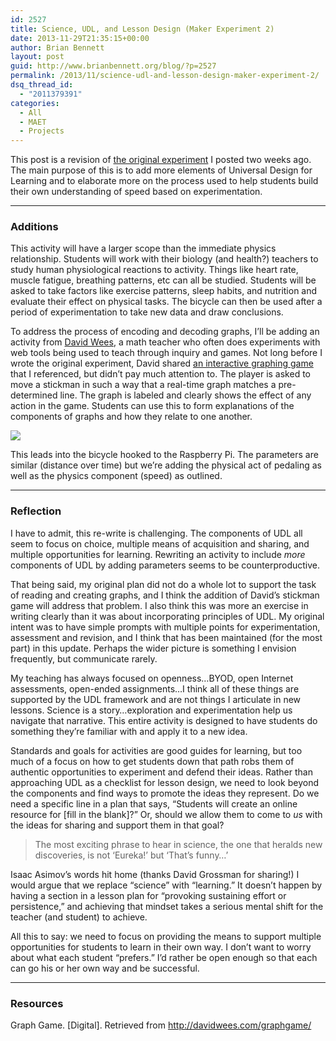 ```yaml
---
id: 2527
title: Science, UDL, and Lesson Design (Maker Experiment 2)
date: 2013-11-29T21:35:15+00:00
author: Brian Bennett
layout: post
guid: http://www.brianbennett.org/blog/?p=2527
permalink: /2013/11/science-udl-and-lesson-design-maker-experiment-2/
dsq_thread_id:
  - "2011379391"
categories:
  - All
  - MAET
  - Projects
---
```

This post is a revision of [the original experiment](http://blog.ohheybrian.com/maker-experiment-1/) I posted two weeks ago. The main purpose of this is to add more elements of Universal Design for Learning and to elaborate more on the process used to help students build their own understanding of speed based on experimentation.

* * *

### Additions

This activity will have a larger scope than the immediate physics relationship. Students will work with their biology (and health?) teachers to study human physiological reactions to activity. Things like heart rate, muscle fatigue, breathing patterns, etc can all be studied. Students will be asked to take factors like exercise patterns, sleep habits, and nutrition and evaluate their effect on physical tasks. The bicycle can then be used after a period of experimentation to take new data and draw conclusions. 

To address the process of encoding and decoding graphs, I&#8217;ll be adding an activity from [David Wees](http://www.twitter.com/davidwees), a math teacher who often does experiments with web tools being used to teach through inquiry and games. Not long before I wrote the original experiment, David shared [an interactive graphing game](http://davidwees.com/graphgame/) that I referenced, but didn&#8217;t pay much attention to. The player is asked to move a stickman in such a way that a real-time graph matches a pre-determined line. The graph is labeled and clearly shows the effect of any action in the game. Students can use this to form explanations of the components of graphs and how they relate to one another.

![](http://content.screencast.com/users/TSCBennett/folders/Snagit/media/d7aa6dcb-cbbc-4444-8b52-1009c23784f4/2013-11-29_21-08-00.png)

This leads into the bicycle hooked to the Raspberry Pi. The parameters are similar (distance over time) but we&#8217;re adding the physical act of pedaling as well as the physics component (speed) as outlined.

* * *

### Reflection

I have to admit, this re-write is challenging. The components of UDL all seem to focus on choice, multiple means of acquisition and sharing, and multiple opportunities for learning. Rewriting an activity to include _more_ components of UDL by adding parameters seems to be counterproductive. 

That being said, my original plan did not do a whole lot to support the task of reading and creating graphs, and I think the addition of David&#8217;s stickman game will address that problem. I also think this was more an exercise in writing clearly than it was about incorporating principles of UDL. My original intent was to have simple prompts with multiple points for experimentation, assessment and revision, and I think that has been maintained (for the most part) in this update. Perhaps the wider picture is something I envision frequently, but communicate rarely. 

My teaching has always focused on openness&#8230;BYOD, open Internet assessments, open-ended assignments&#8230;I think all of these things are supported by the UDL framework and are not things I articulate in new lessons. Science is a story&#8230;exploration and experimentation help us navigate that narrative. This entire activity is designed to have students do something they&#8217;re familiar with and apply it to a new idea. 

Standards and goals for activities are good guides for learning, but too much of a focus on how to get students down that path robs them of authentic opportunities to experiment and defend their ideas. Rather than approaching UDL as a checklist for lesson design, we need to look beyond the components and find ways to promote the ideas they represent. Do we need a specific line in a plan that says, &#8220;Students will create an online resource for [fill in the blank]?&#8221; Or, should we allow them to come to _us_ with the ideas for sharing and support them in that goal?

> The most exciting phrase to hear in science, the one that heralds new discoveries, is not &#8216;Eureka!&#8217; but &#8216;That&#8217;s funny&#8230;&#8217;

Isaac Asimov&#8217;s words hit home (thanks David Grossman for sharing!) I would argue that we replace &#8220;science&#8221; with &#8220;learning.&#8221; It doesn&#8217;t happen by having a section in a lesson plan for &#8220;provoking sustaining effort or persistence,&#8221; and achieving that mindset takes a serious mental shift for the teacher (and student) to achieve.

All this to say: we need to focus on providing the means to support multiple opportunities for students to learn in their own way. I don&#8217;t want to worry about what each student &#8220;prefers.&#8221; I&#8217;d rather be open enough so that each can go his or her own way and be successful. 

* * *

### Resources

Graph Game. [Digital]. Retrieved from <http://davidwees.com/graphgame/>